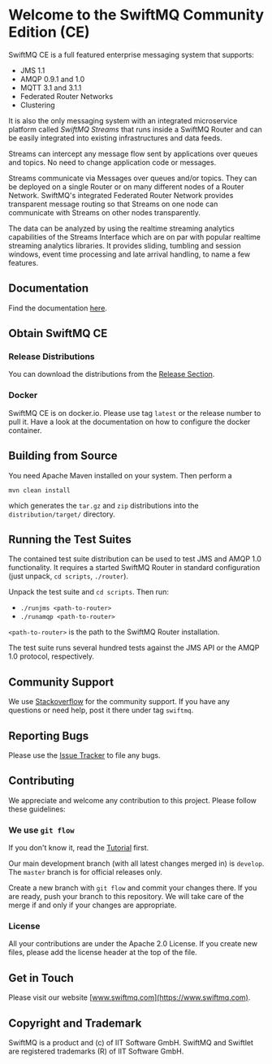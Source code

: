 # Welcome to the SwiftMQ Community Edition (CE)

SwiftMQ CE is a full featured enterprise messaging system that supports:

- JMS 1.1
- AMQP 0.9.1 and 1.0
- MQTT 3.1 and 3.1.1
- Federated Router Networks
- Clustering

It is also the only messaging system with an integrated microservice platform called
_SwiftMQ Streams_ that runs inside a SwiftMQ Router and can be easily integrated into 
existing infrastructures and data feeds.
                       
Streams can intercept any message flow sent by applications over queues and topics. 
No need to change application code or messages.
                       
Streams communicate via Messages over queues and/or topics. They can be deployed on a 
single Router or on many different nodes of a Router Network. SwiftMQ's integrated 
Federated Router Network provides transparent message routing so that Streams on one 
node can communicate with Streams on other nodes transparently.

The data can be analyzed by using the realtime streaming analytics capabilities of the 
Streams Interface which are on par with popular realtime streaming analytics libraries. 
It provides sliding, tumbling and session windows, event time processing and late arrival 
handling, to name a few features.

## Documentation

Find the documentation [here](https://www.swiftmq.com/docs/docs/ce/intro/).

## Obtain SwiftMQ CE

### Release Distributions

You can download the distributions from the [Release Section](https://github.com/iitsoftware/swiftmq-ce/releases).

### Docker

SwiftMQ CE is on docker.io. Please use tag `latest` or the release number to pull it. Have a look at 
the documentation on how to configure the docker container.

## Building from Source

You need Apache Maven installed on your system. Then perform a 

    mvn clean install
    
which generates the `tar.gz` and `zip` distributions into the `distribution/target/` directory.

## Running the Test Suites

The contained test suite distribution can be used to test JMS and AMQP 1.0 functionality. It requires a started
SwiftMQ Router in standard configuration (just unpack, `cd scripts`, `./router`).

Unpack the test suite and `cd scripts`. Then run:

- `./runjms <path-to-router>`
- `./runamqp <path-to-router>`

`<path-to-router>` is the path to the SwiftMQ Router installation.

The test suite runs several hundred tests against the JMS API or the AMQP 1.0 protocol, respectively. 

## Community Support

We use [Stackoverflow](https://www.stackoverflow.com) for the community support. If you have any questions or need
help, post it there under tag `swiftmq`. 

## Reporting Bugs

Please use the [Issue Tracker](https://github.com/iitsoftware/swiftmq-ce/issues) to file any bugs. 

## Contributing

We appreciate and welcome any contribution to this project. Please follow these guidelines:

### We use `git flow`

If you don't know it, read the [Tutorial](https://www.atlassian.com/git/tutorials/comparing-workflows/gitflow-workflow) first.

Our main development branch (with all latest changes merged in) is `develop`. The `master` branch is for official
releases only. 

Create a new branch with `git flow` and commit your changes there. If you are ready, push your branch to this repository. We will
take care of the merge if and only if your changes are appropriate.

### License

All your contributions are under the Apache 2.0 License. If you create new files, please add the license header
at the top of the file.

## Get in Touch

Please visit our website [www.swiftmq.com](https://www.swiftmq.com).

## Copyright and Trademark

SwiftMQ is a product and (c) of IIT Software GmbH. SwiftMQ and Swiftlet are registered trademarks (R) of IIT Software GmbH.

